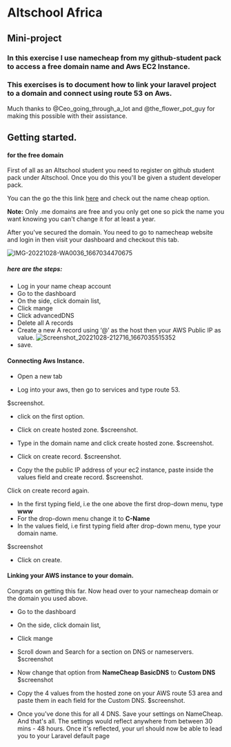 # Altschool Africa

## Mini-project

### In this exercise I use namecheap from my github-student pack to access a free domain name and Aws EC2 Instance. 

### This exercises is to document how to link your laravel project to a domain and connect using route 53 on Aws.

Much thanks to @Ceo_going_through_a_lot and @the_flower_pot_guy for making this possible with their assistance. 

## Getting started. 

#### for the free domain

First of all as an Altschool student you need to register
on github student pack under Altschool. Once you do this you'll be given a student developer pack. 

You can the go the this link <a href="https://education.github.com/experiences/virtual_event_kit">here</a> and check out the name cheap option.

**Note:** Only .me domains are free and you only get one so pick the name you want knowing you can't change it for at least a year. 

After you've secured the domain. You need to go to namecheap website and login in then visit your dashboard and checkout this tab. 


![IMG-20221028-WA0036_1667034470675](https://user-images.githubusercontent.com/69207791/198823669-93244738-8ef5-4691-874e-7aef401daa07.jpg)


#####  here are the steps: 

- Log in your name cheap account
- Go to the dashboard
- On the side, click domain list,
- Click mange
- Click advancedDNS
- Delete all A records
- Create a new A record using ‘@’ as the host then your AWS Public IP as value.
![Screenshot_20221028-212716_1667035515352](https://user-images.githubusercontent.com/69207791/198824209-86d3b355-4b41-43e4-a2cc-e943b560fdac.jpg)
- save. 

#### Connecting Aws Instance.

- Open a new tab

- Log into your aws, then go to services and type route 53.

$screenshot.
- click on the first option.

- Click on create hosted zone. 
$screenshot. 

- Type in the domain name and click create hosted zone.
$screenshot.

- Click on create record.
$screenshot.

- Copy the the public IP address of your ec2 instance, paste inside the values field and create record. 
$screenshot. 

Click on create record again.
- In the first typing field, i.e the one above the first drop-down menu, type **www**
- For the drop-down menu change it to **C-Name**
- In the values field, i.e first typing field after drop-down menu, type your domain name.

$screenshot
- Click on create. 

#### Linking your AWS instance to your domain. 

Congrats on getting this far.
Now head over to your namecheap domain or the domain you used above.

- Go to the dashboard
- On the side, click domain list,
- Click mange
- Scroll down and Search for a section on DNS or nameservers.
$screenshot

- Now change that option from **NameCheap BasicDNS** to **Custom DNS** 
$screenshot

- Copy the 4 values from the hosted zone on your AWS route 53 area and paste them in each field for the Custom DNS. 
$screenshot. 

- Once you've done this for all 4 DNS. Save your settings on NameCheap. And that's all. The settings would reflect anywhere from between 30 mins - 48 hours. Once it's reflected, your url should now be able to lead you to your Laravel default page







